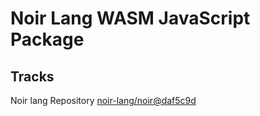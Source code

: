 # Noir Lang WASM JavaScript Package

## Tracks
Noir lang Repository [noir-lang/noir@daf5c9d](https://github.com/noir-lang/noir/tree/daf5c9d76820cc53cba1104b4d5c688ea0121117)